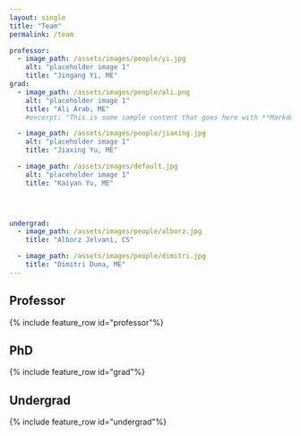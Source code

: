 ```yaml
---
layout: single
title: "Team"
permalink: /team

professor:
  - image_path: /assets/images/people/yi.jpg
    alt: "placeholder image 1"
    title: "Jingang Yi, ME"
grad:
  - image_path: /assets/images/people/ali.png
    alt: "placeholder image 1"
    title: "Ali Arab, ME"
    #excerpt: "This is some sample content that goes here with **Markdown** formatting."

  - image_path: /assets/images/people/jiaxing.jpg
    alt: "placeholder image 1"
    title: "Jiaxing Yu, ME"

  - image_path: /assets/images/default.jpg
    alt: "placeholder image 1"
    title: "Kaiyan Yu, ME"
  



undergrad:
  - image_path: /assets/images/people/alborz.jpg
    title: "Alborz Jelvani, CS"

  - image_path: /assets/images/people/dimitri.jpg
    title: "Dimitri Duma, ME"
---
```


## Professor
  {% include feature_row id="professor"%}

## PhD
  {% include feature_row id="grad"%}
  

## Undergrad
  {% include feature_row id="undergrad"%}